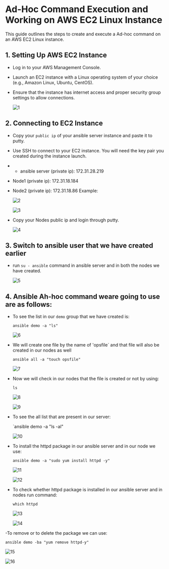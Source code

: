 # Ad-Hoc Command Execution and Working on AWS EC2 Linux Instance

This guide outlines the steps to create and execute a Ad-hoc command on an AWS EC2 Linux instance.

## 1. Setting Up AWS EC2 Instance

- Log in to your AWS Management Console.
- Launch an EC2 instance with a Linux operating system of your choice (e.g., Amazon Linux, Ubuntu, CentOS).
- Ensure that the instance has internet access and proper security group settings to allow connections.

   ![1](https://github.com/vivek2431/Ansible/assets/137812531/2e877889-78bb-4ace-a53a-4ccd7b315066)

## 2. Connecting to EC2 Instance

- Copy your `public ip` of your ansible server instance and paste it to putty.
- Use SSH to connect to your EC2 instance. You will need the key pair you created during the instance launch.
- - ansible server (private ip): 172.31.28.219
- Node1 (private ip): 172.31.18.184
- Node2 (private ip): 172.31.18.86
  Example:

   ![2](https://github.com/vivek2431/Ansible/assets/137812531/779d4e3b-083e-4a40-ab97-cf67a2fe050b)

   ![3](https://github.com/vivek2431/Ansible/assets/137812531/332b7d17-5b01-4797-b69f-b4abea2f76e4)

- Copy your Nodes public ip and login through putty.

  ![4](https://github.com/vivek2431/Ansible/assets/137812531/95c7ff11-d92f-41e5-90e2-e43e6e131d33)

## 3. Switch to ansible user that we have created earlier
- run `su - ansible` command in ansible server and in both the nodes we have created.

  ![5](https://github.com/vivek2431/Ansible/assets/137812531/a4a06f47-4947-41e2-b298-575b54103dc8)

## 4. Ansible Ah-hoc command weare going to use are as follows:
- To see the list in our `demo` group that we have created is:

   `ansible demo -a "ls"`

   ![6](https://github.com/vivek2431/Ansible/assets/137812531/946487c6-4265-4393-ad4a-94229ded718a)

- We will create one file by the name of 'opsfile` and that file will also be created in our nodes as well

   `ansible all -a "touch opsfile"`

   ![7](https://github.com/vivek2431/Ansible/assets/137812531/5d3e2eed-599a-4e87-b026-1180dee18a25)

- Now we will check in our nodes that the file is created or not by using:

   `ls`

   ![8](https://github.com/vivek2431/Ansible/assets/137812531/db993f50-728c-41b8-8414-03b55915365f)

   ![9](https://github.com/vivek2431/Ansible/assets/137812531/314f5f17-cd7f-4519-965c-9f1d1f021794)

- To see the all list that are present in our server:

  `ansible demo -a "ls -al"

  ![10](https://github.com/vivek2431/Ansible/assets/137812531/3a1559a5-9772-4977-9c53-056ca9b6f308)

- To install the httpd package in our ansible server and in our node we use:

   `ansible demo -a "sudo yum install httpd -y"`

  ![11](https://github.com/vivek2431/Ansible/assets/137812531/04f036b9-9f52-4627-bf2b-8e0d4f6c5d15)

  ![12](https://github.com/vivek2431/Ansible/assets/137812531/fd958d83-663a-4af6-be45-d3e80f813e56)

- To check whether httpd package is installed in our ansible server and in nodes run command:

   `which httpd`

  ![13](https://github.com/vivek2431/Ansible/assets/137812531/d1345f45-1f24-4aba-816c-bc711f754a75)

  ![14](https://github.com/vivek2431/Ansible/assets/137812531/66025b88-2184-431e-9ab1-1713118bb065)

-To remove or to delete the package we can use:

 `ansible demo -ba "yum remove httpd-y"`

 ![15](https://github.com/vivek2431/Ansible/assets/137812531/0300e85b-ad7c-48c3-90f5-4c0c1e6621f8)

 ![16](https://github.com/vivek2431/Ansible/assets/137812531/6ef8b297-a70e-413c-9e58-eea0a5b1b910)














